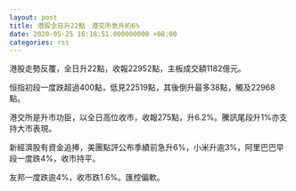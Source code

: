 ```yaml
---
layout: post
title: 港股全日升22點　港交所急升約6%
date: 2020-05-25 16:18:51.000000000 +08:00
categories: rss
---
```


港股走勢反覆，全日升22點，收報22952點，主板成交額1182億元。

恒指初段一度跌超過400點，低見22519點，其後倒升最多38點，觸及22968點。

港交所是升市功臣，以全日高位收市，收報275點，升6.2%。騰訊尾段升1%亦支持大市表現。

新經濟股有資金追捧，美團點評公布季績前急升6%，小米升逾3%，阿里巴巴早段一度跌4%，收市持平。

友邦一度跌逾4%，收市跌1.6%。匯控偏軟。
